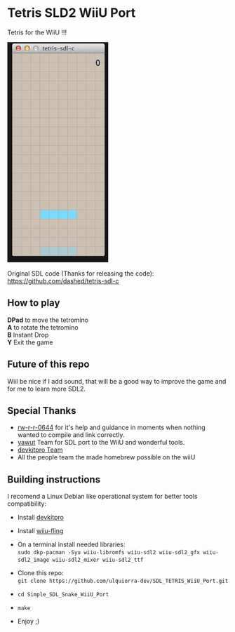 # Tetris SLD2 WiiU Port

Tetris for the WiiU !!!  

![](demo.gif)

Original SDL code (Thanks for releasing the code):  
https://github.com/dashed/tetris-sdl-c  

## How to play
**DPad** to move the tetromino  
**A** to rotate the tetromino  
**B** Instant Drop  
**Y** Exit the game  

## Future of this repo
Wiil be nice if I add sound, that will be a good way to improve the game and for me to learn more SDL2.

## Special Thanks

* [rw-r-r-0644](https://github.com/rw-r-r-0644) for it's help and guidance in moments when nothing wanted to compile and link correctly. 
* [yawut](https://github.com/yawut) Team for SDL port to the WiiU and wonderful tools.   
* [devkitpro Team](https://devkitpro.org/)
* All the people team the made homebrew possible on the wiiU

## Building instructions

I recomend a Linux Debian like operational system for better tools compatibility:
* Install [devkitpro](https://devkitpro.org/wiki/Getting_Started#Unix-like_platforms)
* Install [wiiu-fling](https://gitlab.com/QuarkTheAwesome/wiiu-fling)
* On a terminal install needed libraries:  
  `sudo dkp-pacman -Syu wiiu-libromfs wiiu-sdl2 wiiu-sdl2_gfx wiiu-sdl2_image wiiu-sdl2_mixer wiiu-sdl2_ttf`
* Clone this repo:  
  `git clone https://github.com/ulquiorra-dev/SDL_TETRIS_WiiU_Port.git`

* `cd Simple_SDL_Snake_WiiU_Port`
* `make`
* Enjoy ;)
